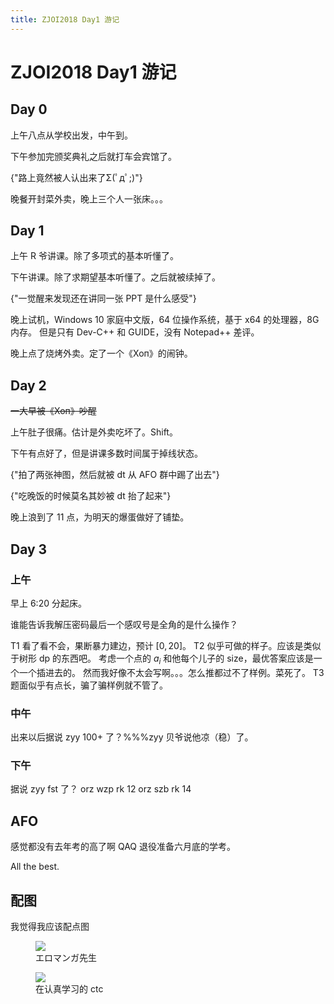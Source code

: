 ```yaml
---
title: ZJOI2018 Day1 游记
---
```


# ZJOI2018 Day1 游记

<script setup>
import VueMetadata from "@/components/metadata/Metadata.vue"
</script>

<vue-metadata author="swwind" time="2018-3-18">
</vue-metadata>

## Day 0

上午八点从学校出发，中午到。

下午参加完颁奖典礼之后就打车会宾馆了。

<p>
  <span class="truth" title="你知道的太多了">
    {"路上竟然被人认出来了Σ(ﾟдﾟ;)"}
  </span>
</p>

晚餐开封菜外卖，晚上三个人一张床。。。

## Day 1

上午 R 爷讲课。除了多项式的基本听懂了。

下午讲课。除了求期望基本听懂了。之后就被续掉了。

<p>
  <span class="truth" title="你知道的太多了">
    {"一觉醒来发现还在讲同一张 PPT 是什么感受"}
  </span>
</p>

晚上试机，Windows 10 家庭中文版，64 位操作系统，基于 x64 的处理器，8G 内存。
但是只有 Dev-C++ 和 GUIDE，没有 Notepad++ 差评。

晚上点了烧烤外卖。定了一个《Хоп》的闹钟。

## Day 2

~~一大早被《Хоп》吵醒~~

上午肚子很痛。估计是外卖吃坏了。Shift。

下午有点好了，但是讲课多数时间属于掉线状态。

<p>
  <span class="truth" title="说实话我这个角度神了">
    {"拍了两张神图，然后就被 dt 从 AFO 群中踢了出去"}
  </span>
</p>

<p>
  <span class="truth" title="卧槽">
    {"吃晚饭的时候莫名其妙被 dt 抬了起来"}
  </span>
</p>

晚上浪到了 11 点，为明天的爆蛋做好了铺垫。

## Day 3

### 上午

早上 6:20 分起床。

谁能告诉我解压密码最后一个感叹号是全角的是什么操作？

T1 看了看不会，果断暴力建边，预计 $[0,20]$。
T2 似乎可做的样子。应该是类似于树形 dp 的东西吧。
考虑一个点的 $a_i$ 和他每个儿子的 size，最优答案应该是一个一个插进去的。
然而我好像不太会写啊。。。怎么推都过不了样例。菜死了。
T3 题面似乎有点长，骗了骗样例就不管了。

### 中午

出来以后据说 zyy 100+ 了？%%%zyy
贝爷说他凉（稳）了。

### 下午

据说 zyy fst 了？
orz wzp rk 12
orz szb rk 14

## AFO

感觉都没有去年考的高了啊 QAQ
退役准备六月底的学考。

All the best.

## 配图

我觉得我应该配点图

<figure>
  <img src="https://i.loli.net/2018/03/21/5ab241daa2173.jpg" />
  <figcaption>エロマンガ先生</figcaption>
</figure>

<figure>
  <img src="https://i.loli.net/2018/03/21/5ab243092f61a.jpg" />
  <figcaption>在认真学习的 ctc</figcaption>
</figure>
